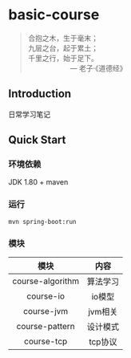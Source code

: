 # basic-course

> 
> 合抱之木，生于毫末；<br>九层之台，起于累土；<br>千里之行，始于足下。<br>
>&emsp;&emsp;&emsp;&emsp;&emsp;&emsp;— 老子·《道德经》

## Introduction
日常学习笔记<br>


## Quick Start

### 环境依赖
JDK 1.80 +
maven

### 运行

```shell
mvn spring-boot:run
```

### 模块
| 模块        | 内容    |
| :--------:   | :-----:   | 
|course-algorithm|算法学习|
|course-io|io模型|
|course-jvm|jvm相关|
|course-pattern|设计模式|
|course-tcp|tcp协议|
